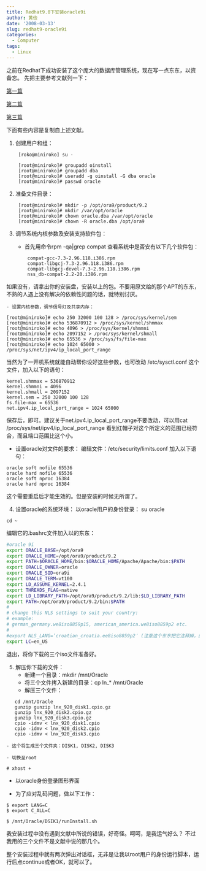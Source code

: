 ```yaml
---
title: Redhat9.0下安装oracle9i
author: 黄俭
date: '2008-03-13'
slug: redhat9-oracle9i
categories:
  - Computer
tags:
  - Linux
---
```

之前在Redhat下成功安装了这个庞大的数据库管理系统，现在写一点东东，以资备忘。
先把主要参考文献列一下：

[第一篇](http://blog.csdn.net/daryl715/archive/2006/12/19/1448513.aspx)

[第二篇](http://jed.dzhope.com/read.php?24)

[第三篇](http://bbs.linuxeden.com/archiver/tid-100159.html)

下面有些内容是复制自上述文献。

1. 创建用户和组：

    ```shell
     [roko@miniroko] su -

     [root@miniroko]# groupadd oinstall
     [root@miniroko]# groupadd dba
     [root@miniroko]# useradd -g oinstall -G dba oracle
     [root@miniroko]# passwd oracle
    ```

2. 准备文件目录：

    ```shell
     [root@miniroko]# mkdir -p /opt/ora9/product/9.2
     [root@miniroko]# mkdir /var/opt/oracle
     [root@miniroko]# chown oracle.dba /var/opt/oracle
     [root@miniroko]# chown -R oracle.dba /opt/ora9
    ```

3. 调节系统内核参数及安装支持软件包：
    - 首先用命令rpm -qa|grep compat 查看系统中是否安有以下几个软件包：

      ```shell
       compat-gcc-7.3-2.96.118.i386.rpm
       compat-libgcj-7.3-2.96.118.i386.rpm
       compat-libgcj-devel-7.3-2.96.118.i386.rpm
       nss_db-compat-2.2-20.i386.rpm
      ```
如果没有，请拿出你的安装盘，安装以上的包。不要用原文给的那个APT的东东，不熟的人遇上没有解决的依赖性问题的话，就特别讨厌。

    - 设置内核参数，调节信号灯及共享内存：

```shell
[root@miniroko]# echo 250 32000 100 128 > /proc/sys/kernel/sem
[root@miniroko]# echo 536870912 > /proc/sys/kernel/shmmax
[root@miniroko]# echo 4096 > /proc/sys/kernel/shmmni
[root@miniroko]# echo 2097152 > /proc/sys/kernel/shmall
[root@miniroko]# echo 65536 > /proc/sys/fs/file-max
[root@miniroko]# echo 1024 65000 > /proc/sys/net/ipv4/ip_local_port_range
```
当然为了一开机系统就能自动帮你设好这些参数，也可改动 /etc/sysctl.conf 这个文件，加入以下的语句：

```shell
kernel.shmmax = 536870912
kernel.shmmni = 4096
kernel.shmall = 2097152
kernel.sem = 250 32000 100 128
fs.file-max = 65536
net.ipv4.ip_local_port_range = 1024 65000
```

保存后，即可。建议关于net.ipv4.ip_local_port_range不要改动，可以用cat /proc/sys/net/ipv4/ip_local_port_range 看到红帽子对这个所定义的范围已经符合，而且端口范围比这个小。

   - 设置oracle对文件的要求：
编辑文件：/etc/security/limits.conf 加入以下语句：

```shell
oracle soft nofile 65536
oracle hard nofile 65536
oracle soft nproc 16384
oracle hard nproc 16384
```

这个需要重启后才能生效的。但是安装的时候无所谓了。

4. 设置oracle的系统环境：
以oracle用户的身份登录：
su oracle

```shell
cd ~
```

编辑它的.bashrc文件加入以的东东：

```bash
#oracle 9i
export ORACLE_BASE=/opt/ora9
export ORACLE_HOME=/opt/ora9/product/9.2
export PATH=$ORACLE_HOME/bin:$ORACLE_HOME/Apache/Apache/bin:$PATH
export ORACLE_OWNER=oracle
export ORACLE_SID=ora9i
export ORACLE_TERM=vt100
export LD_ASSUME_KERNEL=2.4.1
export THREADS_FLAG=native
export LD_LIBRARY_PATH=/opt/ora9/product/9.2/lib:$LD_LIBRARY_PATH
export PATH=/opt/ora9/product/9.2/bin:$PATH
#
# change this NLS settings to suit your country:
# example:
# german_germany.we8iso8859p15, american_america.we8iso8859p2 etc.
#
#export NLS_LANG=’croatian_croatia.ee8iso8859p2′ (注意这个东东把它注释掉，因为我们用的是中文系统。然而为了能够显示中文加入以下一行：
export LC=en_US
```

退出，将你下载的三个iso文件准备好。

5. 解压你下载的文件：
    - 新建一个目录：mkdir /mnt/Oracle
    - 将三个文件拷入新建的目录：cp ln_* /mnt/Oracle
    - 解压三个文件： 
    
  ```shell
     cd /mnt/Oracle
     gunzip gunzip lnx_920_disk1.cpio.gz
     gunzip lnx_920_disk2.cpio.gz
     gunzip lnx_920_disk3.cpio.gz
     cpio -idmv < lnx_920_disk1.cpio
     cpio -idmv < lnx_920_disk2.cpio
     cpio -idmv < lnx_920_disk3.cpio
  ```
    - 这个将生成三个文件夹：DISK1, DISK2, DISK3

    - 切换至root

```shell
# xhost +
```

   - 以oracle身份登录图形界面

   - 为了应对乱码问题，做以下工作：

``` shell
$ export LANG=C
$ export C_ALL=C

$ /mnt/Oracle/DSIK1/runInstall.sh
```

我安装过程中没有遇到文献中所说的错误，好奇怪。呵呵，是我运气好么？
不过我用的三个文件不是文献中说的那几个。

整个安装过程中就有两次弹出对话框，无非是让我以root用户的身份运行脚本，运行后点continue或者OK，就可以了。